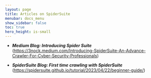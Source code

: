 ```yaml
---
layout: page
title: Articles on SpiderSuite
menubar: docs_menu
show_sidebar: false
toc: true
hero_height: is-small
---
```


* _**Medium Blog: Introducing Spider Suite**_ (https://3nock.medium.com/Introducing-SpiderSuite-An-Advance-Crawler-For-Cyber-Security-Professionals)

* _**SpiderSuite Blog: First time crawling with SpiderSuite**_ (https://spidersuite.github.io/tutorial/2023/04/22/beginner-guide/)